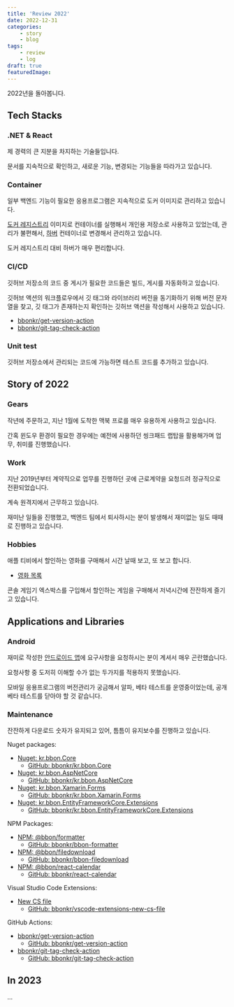 ```yaml
---
title: 'Review 2022'
date: 2022-12-31
categories:
    - story
    - blog
tags:
    - review
    - log
draft: true
featuredImage:
---
```


<!-- post content here -->

2022년을 돌아봅니다.

## Tech Stacks

### .NET & React

제 경력의 큰 지분을 차지하는 기술들입니다.

문서를 지속적으로 확인하고, 새로운 기능, 변경되는 기능들을 따라가고 있습니다.

### Container

일부 백엔드 기능이 필요한 응용프로그램은 지속적으로 도커 이미지로 관리하고 있습니다.

[도커 레지스트리](https://hub.docker.com/_/registry) 이미지로 컨테이너를 실행해서 개인용 저장소로 사용하고 있었는데, 관리가 불편해서, [하버](https://goharbor.io) 컨테이너로 변경해서 관리하고 있습니다.

도커 레지스트리 대비 하버가 매우 편리합니다.

### CI/CD

깃허브 저장소의 코드 중 게시가 필요한 코드들은 빌드, 게시를 자동화하고 있습니다.

깃허브 액션의 워크플로우에서 깃 태그와 라이브러리 버전을 동기화하기 위해 버전 문자열을 찾고, 깃 태그가 존재하는지 확인하는 깃허브 액션을 작성해서 사용하고 있습니다.

-   [bbonkr/get-version-action](https://github.com/marketplace/actions/get-version-action)
-   [bbonkr/git-tag-check-action](https://github.com/marketplace/actions/git-tag-check-action)

### Unit test

깃허브 저장소에서 관리되는 코드에 가능하면 테스트 코드를 추가하고 있습니다.

## Story of 2022

### Gears

작년에 주문하고, 지난 1월에 도착한 맥북 프로를 매우 유용하게 사용하고 있습니다.

간혹 윈도우 환경이 필요한 경우에는 예전에 사용하던 씽크패드 랩탑을 활용해가며 업무, 취미를 진행했습니다.

### Work

지난 2019년부터 계약직으로 업무를 진행하던 곳에 근로계약을 요청드려 정규직으로 전환되었습니다.

계속 원격지에서 근무하고 있습니다.

재미난 일들을 진행했고, 백엔드 팀에서 퇴사하시는 분이 발생해서 재미없는 일도 때때로 진행하고 있습니다.

### Hobbies

애플 티비에서 할인하는 영화를 구매해서 시간 날때 보고, 또 보고 합니다.

-   [영화 목록](https://www.themoviedb.org/list/8233625)

콘솔 게임기 엑스박스를 구입해서 할인하는 게임을 구매해서 저녁시간에 잔잔하게 즐기고 있습니다.

## Applications and Libraries

### Android

재미로 작성한 [안드로이드 앱](https://play.google.com/store/apps/details?id=kr.bbon.ScoreBoard)에 요구사항을 요청하시는 분이 계셔서 매우 곤란했습니다.

요청사항 중 도저히 이해할 수가 없는 두가지를 적용하지 못했습니다.

모바일 응용프로그램의 버전관리가 궁금해서 알파, 베타 테스트를 운영중이었는데, 공개 베타 테스트를 닫아야 할 것 같습니다.

### Maintenance

잔잔하게 다운로드 숫자가 유지되고 있어, 틈틈이 유지보수를 진행하고 있습니다.

Nuget packages:

-   [Nuget: kr.bbon.Core](https://www.nuget.org/packages/kr.bbon.Core)
    -   [GitHub: bbonkr/kr.bbon.Core](https://github.com/bbonkr/kr.bbon.Core)
-   [Nuget: kr.bbon.AspNetCore](https://www.nuget.org/packages/kr.bbon.AspNetCore)
    -   [GitHub: bbonkr/kr.bbon.AspNetCore](https://github.com/bbonkr/kr.bbon.AspNetCore)
-   [Nuget: kr.bbon.Xamarin.Forms](https://www.nuget.org/packages/kr.bbon.Xamarin.Forms)
    -   [GitHub: bbonkr/kr.bbon.Xamarin.Forms](https://github.com/bbonkr/kr.bbon.Xamarin.Forms)
-   [Nuget: kr.bbon.EntityFrameworkCore.Extensions](https://www.nuget.org/packages/kr.bbon.EntityFrameworkCore.Extensions)
    -   [GitHub: bbonkr/kr.bbon.EntityFrameworkCore.Extensions](https://github.com/bbonkr/kr.bbon.EntityFrameworkCore.Extensions)

NPM Packages:

-   [NPM: @bbon/formatter](https://www.npmjs.com/package/@bbon/formatter)
    -   [GitHub: bbonkr/bbon-formatter](https://github.com/bbonkr/bbon-formatter)
-   [NPM: @bbon/filedownload](https://www.npmjs.com/package/@bbon/filedownload)
    -   [GitHub: bbonkr/bbon-filedownload](https://github.com/bbonkr/bbon-filedownload)
-   [NPM: @bbon/react-calendar](https://www.npmjs.com/package/@bbon/react-calendar)
    -   [GitHub: bbonkr/react-calendar](https://github.com/bbonkr/react-calendar)

Visual Studio Code Extensions:

-   [New CS file](https://marketplace.visualstudio.com/items?itemName=bbonkr.kr-bbon-vscode-plugins-newcsfile)
    -   [GitHub: bbonkr/vscode-extensions-new-cs-file](https://github.com/bbonkr/vscode-extensions-new-cs-file)

GitHub Actions:

-   [bbonkr/get-version-action](https://github.com/marketplace/actions/get-version-action)
    -   [GitHub: bbonkr/get-version-action](https://github.com/bbonkr/get-version-action)
-   [bbonkr/git-tag-check-action](https://github.com/marketplace/actions/git-tag-check-action)
    -   [GitHub: bbonkr/git-tag-check-action](https://github.com/bbonkr/git-tag-check-action)

## In 2023

...
